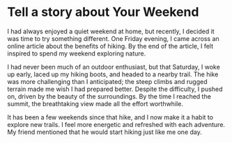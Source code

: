 # Tell a story about Your Weekend

I had always enjoyed a quiet weekend at home, but recently, I decided it was time to try something different. One Friday evening, I came across an online article about the benefits of hiking. By the end of the article, I felt inspired to spend my weekend exploring nature.

I had never been much of an outdoor enthusiast, but that Saturday, I woke up early, laced up my hiking boots, and headed to a nearby trail. The hike was more challenging than I anticipated; the steep climbs and rugged terrain made me wish I had prepared better. Despite the difficulty, I pushed on, driven by the beauty of the surroundings. By the time I reached the summit, the breathtaking view made all the effort worthwhile.

It has been a few weekends since that hike, and I now make it a habit to explore new trails. I feel more energetic and refreshed with each adventure. My friend mentioned that he would start hiking just like me one day.
